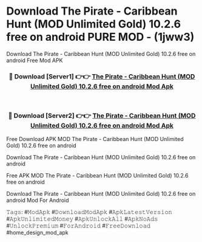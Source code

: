 # Download The Pirate - Caribbean Hunt (MOD Unlimited Gold) 10.2.6 free on android PURE MOD - (1jww3)
Download The Pirate - Caribbean Hunt (MOD Unlimited Gold) 10.2.6 free on android Free Mod APK

<div align="center">
<h3>🔴 Download [Server1] 👉👉 <a href="https://apk-comot.site?title=The_Pirate_-_Caribbean_Hunt_(MOD_Unlimited_Gold)_10.2.6_free_on_android">The Pirate - Caribbean Hunt (MOD Unlimited Gold) 10.2.6 free on android Mod Apk</a></h3><br>

<h3>🔴 Download [Server2] 👉👉 <a href="https://apk-comot.site?title=The_Pirate_-_Caribbean_Hunt_(MOD_Unlimited_Gold)_10.2.6_free_on_android">The Pirate - Caribbean Hunt (MOD Unlimited Gold) 10.2.6 free on android Mod Apk</a></h3>
</div>


Free Download APK MOD The Pirate - Caribbean Hunt (MOD Unlimited Gold) 10.2.6 free on android

Download The Pirate - Caribbean Hunt (MOD Unlimited Gold) 10.2.6 free on android 

Free APK MOD The Pirate - Caribbean Hunt (MOD Unlimited Gold) 10.2.6 free on android 

Download The Pirate - Caribbean Hunt (MOD Unlimited Gold) 10.2.6 free on android Mod For Android

𝚃𝚊𝚐𝚜: #𝙼𝚘𝚍𝙰𝚙𝚔 #𝙳𝚘𝚠𝚗𝚕𝚘𝚊𝚍𝙼𝚘𝚍𝙰𝚙𝚔 #𝙰𝚙𝚔𝙻𝚊𝚝𝚎𝚜𝚝𝚅𝚎𝚛𝚜𝚒𝚘𝚗 #𝙰𝚙𝚔𝚄𝚗𝚕𝚒𝚖𝚒𝚝𝚎𝚍𝙼𝚘𝚗𝚎𝚢 #𝙰𝚙𝚔𝚄𝚗𝚕𝚘𝚌𝚔𝙰𝚕𝚕 #𝙰𝚙𝚔𝙽𝚘𝙰𝚍𝚜 #𝚄𝚗𝚕𝚘𝚌𝚔𝙿𝚛𝚎𝚖𝚒𝚞𝚖 #𝙵𝚘𝚛𝙰𝚗𝚍𝚛𝚘𝚒𝚍 #𝙵𝚛𝚎𝚎𝙳𝚘𝚠𝚗𝚕𝚘𝚊𝚍 #home_design_mod_apk